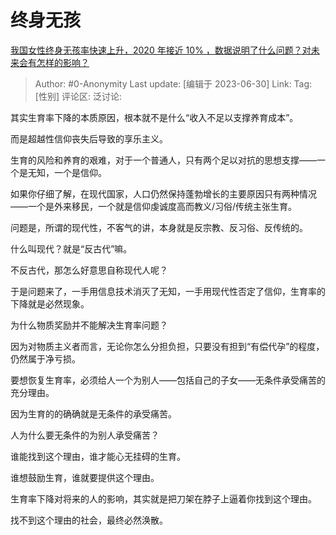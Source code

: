 # 终身无孩
[我国女性终身无孩率快速上升，2020 年接近 10% ，数据说明了什么问题？对未来会有怎样的影响？](https://www.zhihu.com/question/583739598/answer/2893695858)

> Author: #0-Anonymity
> Last update: [编辑于 2023-06-30]
> Link:
> Tag: [性别]
> 评论区:
> 泛讨论:

其实生育率下降的本质原因，根本就不是什么“收入不足以支撑养育成本”。

而是超越性信仰丧失后导致的享乐主义。

生育的风险和养育的艰难，对于一个普通人，只有两个足以对抗的思想支撑——一个是无知，一个是信仰。

如果你仔细了解，在现代国家，人口仍然保持蓬勃增长的主要原因只有两种情况——一个是外来移民，一个就是信仰虔诚度高而教义/习俗/传统主张生育。

问题是，所谓的现代性，不客气的讲，本身就是反宗教、反习俗、反传统的。

什么叫现代？就是“反古代”嘛。

不反古代，那怎么好意思自称现代人呢？

于是问题来了，一手用信息技术消灭了无知，一手用现代性否定了信仰，生育率的下降就是必然现象。

为什么物质奖励并不能解决生育率问题？

因为对物质主义者而言，无论你怎么分担负担，只要没有担到“有偿代孕”的程度，仍然属于净亏损。

要想恢复生育率，必须给人一个为别人——包括自己的子女——无条件承受痛苦的充分理由。

因为生育的的确确就是无条件的承受痛苦。

人为什么要无条件的为别人承受痛苦？

谁能找到这个理由，谁才能心无挂碍的生育。

谁想鼓励生育，谁就要提供这个理由。

生育率下降对将来的人的影响，其实就是把刀架在脖子上逼着你找到这个理由。

找不到这个理由的社会，最终必然涣散。